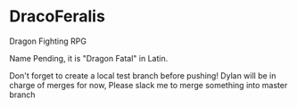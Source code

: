 # DracoFeralis
Dragon Fighting RPG

Name Pending, it is "Dragon Fatal" in Latin.

Don't forget to create a local test branch before pushing! Dylan will be in charge of merges for now, Please slack me to merge something into master branch
